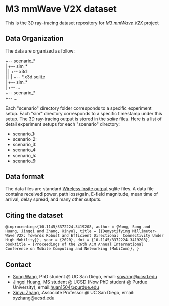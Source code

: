 # M3 mmWave V2X dataset

This is the 3D ray-tracing dataset repository for [*M3 mmWave V2X*](http://m3.ucsd.edu/mmwave-v2x-testbed/) project

## Data Organization

The data are organized as follow:


+-- scenario_\*  
|	+-- sim_\*  
|	|    +-- x3d  
|   |    |   +-- \*.x3d.sqlite  
|	+-- sim_\*  
|	+-- ...  
+-- scenario_\*   
+-- ...   

Each "scenario" directory folder corresponds to a specific experiment setup. Each "sim" directory corresponds to a specific timestamp under this setup. The 3D ray-tracing output is stored in the *sqlite* files. Here is a list of detail experiment setups for each "scenario" directory:

 - scenario_1: 
 - scenario_2:
 - scenario_3: 
 - scenario_4:
 - scenario_5:
 - scenario_6:

## Data format

The data files are standard [Wireless Insite output](https://www.remcom.com/wireless-insite-outputs) sqlite files. A data file contains received power, path loss/gain, E-field magnitude, mean time of arrival, delay spread, and many other outputs. 

## Citing the dataset
``
@inproceedings{10.1145/3372224.3419208,
    author = {Wang, Song and Huang, Jingqi and Zhang, Xinyu},
    title = {{Demystifying Millimeter-Wave V2X: Towards Robust and Efficient Directional  Connectivity Under High Mobility}},
    year = {2020},
    doi = {10.1145/3372224.3419208},
    booktitle = {Proceedings of the 26th ACM Annual International Conference on Mobile Computing and Networking (MobiCom)},
}
``

## Contact
 - [Song Wang](https://s0ngwang.github.io), PhD student @ UC San Diego, email: sowang@ucsd.edu
 - [Jingqi Huang](https://jingqihuang.github.io), MS student @ UCSD (Now PhD student @ Purdue University), email:huan1504@purdue.edu
 - [Xinyu Zhang](http://xyzhang.ucsd.edu), Associate Professor @ UC San Diego, email: xyzhang@ucsd.edu